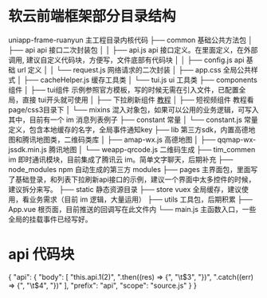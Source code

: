 # 软云前端框架部分目录结构
 uniapp-frame-ruanyun                      主工程目录内核代码
     ├── common                            基础公共方法包
     │   ├── api                            api 接口二次封装包
     │   │     ├── api.js                   api 接口定义。在里面定义，在外部调用, 建议自定义代码块，方便写，文件底部有代码块
     │   │     ├── config.js                api 基础 url 定义
     │   │     └── request.js              网络请求的二次封装
	 │   ├── app.css                       全局公共样式
	 │   ├── cacheHelper.js                缓存工具类
	 │   └── tui.js                        ui 工具类
	 ├── components                        组件
     │   ├── tui组件                       示例参照官方模板，写的时候无需在引入文件，已配置全局，直接 tui开头就可使用
     │   ├── 下拉刷新组件                   [教程](http://www.mescroll.com/uni.html?v=20200210#custom)
     │   ├── 短视频组件                     教程看  page/css3目录下
	 │   └── mixins                       混入对象包，如果可以公用的业务逻辑，可写入其中，目前有一个 im 消息列表例子
     ├── constant                         常量
     │   └── constant.js                  常量定义，包含本地缓存的名字，全局事件通知key
     ├── lib                              第三方sdk，内置高德地图和腾讯地图类，二维码类库
	 │   ├── amap-wx.js                   高德地图
	 │   ├── qqmap-wx-jssdk.min.js        腾讯地图
	 │   └── weapp-qrcode.js              二维码生成
	 ├── tim_commen                       im 即时通讯模块，目前集成了腾讯云 im。简单文字聊天，后期补充
	 ├── node_modules                     npm 自动生成的第三方 modules
     ├── pages                            主界面包，里面写了基础登录，和列表下拉刷新api接口的示例，建议一个界面中太多控件的时候，建议拆分来写。
     ├── static                           静态资源目录
	 ├── store                            vuex 全局缓存，建议使用，看业务需求（目前 im 逻辑，大量运用）
	 ├── utils                            工具包，后期积累
	 ├── App.vue                          根页面，目前推送的回调写在此文件内
     └── main.js                          主函数入口，一些全局的挂载事件已经写好。

# api 代码块
{
	"api": {
		"body": [
			"this.api.$1($2)",
			".then((res) => {",
			"\t$3",
			"})",
			".catch((err) => {",
			"\t$4",
			"})"
		],
		"prefix": "api",
		"scope": "source.js"
	}
}